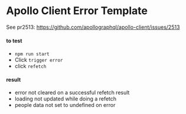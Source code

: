 # Apollo Client Error Template

See pr2513: https://github.com/apollographql/apollo-client/issues/2513

#### to test
- `npm run start`
- Click `trigger error`
- click `refetch`

#### result
- error not cleared on a successful refetch result
- loading not updated while doing a refetch
- people data not set to undefined on error
